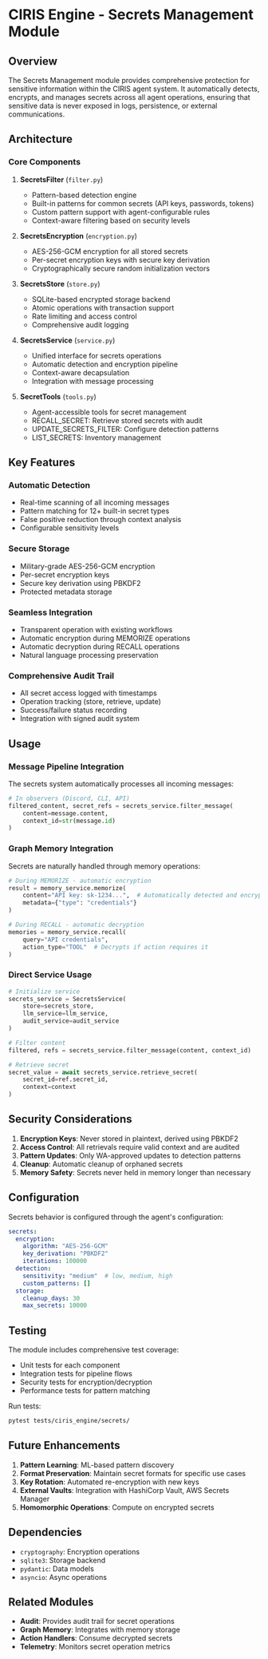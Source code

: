 # CIRIS Engine - Secrets Management Module

## Overview

The Secrets Management module provides comprehensive protection for sensitive information within the CIRIS agent system. It automatically detects, encrypts, and manages secrets across all agent operations, ensuring that sensitive data is never exposed in logs, persistence, or external communications.

## Architecture

### Core Components

1. **SecretsFilter** (`filter.py`)
   - Pattern-based detection engine
   - Built-in patterns for common secrets (API keys, passwords, tokens)
   - Custom pattern support with agent-configurable rules
   - Context-aware filtering based on security levels

2. **SecretsEncryption** (`encryption.py`)
   - AES-256-GCM encryption for all stored secrets
   - Per-secret encryption keys with secure key derivation
   - Cryptographically secure random initialization vectors

3. **SecretsStore** (`store.py`)
   - SQLite-based encrypted storage backend
   - Atomic operations with transaction support
   - Rate limiting and access control
   - Comprehensive audit logging

4. **SecretsService** (`service.py`)
   - Unified interface for secrets operations
   - Automatic detection and encryption pipeline
   - Context-aware decapsulation
   - Integration with message processing

5. **SecretTools** (`tools.py`)
   - Agent-accessible tools for secret management
   - RECALL_SECRET: Retrieve stored secrets with audit
   - UPDATE_SECRETS_FILTER: Configure detection patterns
   - LIST_SECRETS: Inventory management

## Key Features

### Automatic Detection
- Real-time scanning of all incoming messages
- Pattern matching for 12+ built-in secret types
- False positive reduction through context analysis
- Configurable sensitivity levels

### Secure Storage
- Military-grade AES-256-GCM encryption
- Per-secret encryption keys
- Secure key derivation using PBKDF2
- Protected metadata storage

### Seamless Integration
- Transparent operation with existing workflows
- Automatic encryption during MEMORIZE operations
- Automatic decryption during RECALL operations
- Natural language processing preservation

### Comprehensive Audit Trail
- All secret access logged with timestamps
- Operation tracking (store, retrieve, update)
- Success/failure status recording
- Integration with signed audit system

## Usage

### Message Pipeline Integration

The secrets system automatically processes all incoming messages:

```python
# In observers (Discord, CLI, API)
filtered_content, secret_refs = secrets_service.filter_message(
    content=message.content,
    context_id=str(message.id)
)
```

### Graph Memory Integration

Secrets are naturally handled through memory operations:

```python
# During MEMORIZE - automatic encryption
result = memory_service.memorize(
    content="API key: sk-1234...",  # Automatically detected and encrypted
    metadata={"type": "credentials"}
)

# During RECALL - automatic decryption
memories = memory_service.recall(
    query="API credentials",
    action_type="TOOL"  # Decrypts if action requires it
)
```

### Direct Service Usage

```python
# Initialize service
secrets_service = SecretsService(
    store=secrets_store,
    llm_service=llm_service,
    audit_service=audit_service
)

# Filter content
filtered, refs = secrets_service.filter_message(content, context_id)

# Retrieve secret
secret_value = await secrets_service.retrieve_secret(
    secret_id=ref.secret_id,
    context=context
)
```

## Security Considerations

1. **Encryption Keys**: Never stored in plaintext, derived using PBKDF2
2. **Access Control**: All retrievals require valid context and are audited
3. **Pattern Updates**: Only WA-approved updates to detection patterns
4. **Cleanup**: Automatic cleanup of orphaned secrets
5. **Memory Safety**: Secrets never held in memory longer than necessary

## Configuration

Secrets behavior is configured through the agent's configuration:

```yaml
secrets:
  encryption:
    algorithm: "AES-256-GCM"
    key_derivation: "PBKDF2"
    iterations: 100000
  detection:
    sensitivity: "medium"  # low, medium, high
    custom_patterns: []
  storage:
    cleanup_days: 30
    max_secrets: 10000
```

## Testing

The module includes comprehensive test coverage:

- Unit tests for each component
- Integration tests for pipeline flows
- Security tests for encryption/decryption
- Performance tests for pattern matching

Run tests:
```bash
pytest tests/ciris_engine/secrets/
```

## Future Enhancements

1. **Pattern Learning**: ML-based pattern discovery
2. **Format Preservation**: Maintain secret formats for specific use cases
3. **Key Rotation**: Automated re-encryption with new keys
4. **External Vaults**: Integration with HashiCorp Vault, AWS Secrets Manager
5. **Homomorphic Operations**: Compute on encrypted secrets

## Dependencies

- `cryptography`: Encryption operations
- `sqlite3`: Storage backend
- `pydantic`: Data models
- `asyncio`: Async operations

## Related Modules

- **Audit**: Provides audit trail for secret operations
- **Graph Memory**: Integrates with memory storage
- **Action Handlers**: Consume decrypted secrets
- **Telemetry**: Monitors secret operation metrics